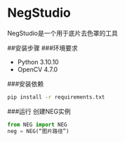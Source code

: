 # NegStudio
NegStudio是一个用于底片去色罩的工具

##安装步骤
###环境要求
- Python 3.10.10
- OpenCV 4.7.0

###安装依赖
```bash
pip install -r requirements.txt
```
###运行
创建NEG实例
```python
from NEG import NEG
neg = NEG(“图片路径”)
```
